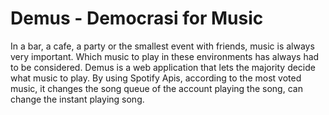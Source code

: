 # Demus - Democrasi for Music

In a bar, a cafe, a party or the smallest event with friends, music is always very important. Which music to play in these environments has always had to be considered. Demus is a web application that lets the majority decide what music to play. By using Spotify Apis, according to the most voted music, it changes the song queue of the account playing the song, can change the instant playing song.
